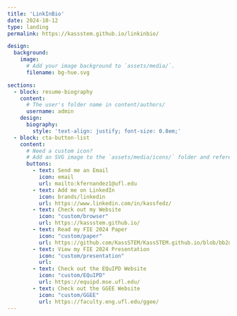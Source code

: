 ```yaml
---
title: 'LinkInBio'
date: 2024-10-12
type: landing
permalink: https://kassstem.github.io/linkinbio/

design:
  background:
    image:
      # Add your image background to `assets/media/`.
      filename: bg-hue.svg

sections:
  - block: resume-biography
    content:
      # The user's folder name in content/authors/
      username: admin
    design:
      biography:
        style: 'text-align: justify; font-size: 0.8em;'
  - block: cta-button-list
    content:
      # Need a custom icon?
      # Add an SVG image to the `assets/media/icons/` folder and reference it in the `icon` field below
      buttons:
        - text: Send me an Email
          icon: email
          url: mailto:kfernandez1@ufl.edu
        - text: Add me on LinkedIn
          icon: brands/linkedin
          url: https://www.linkedin.com/in/kassfedz/
        - text: Check out my Website
          icon: "custom/browser"
          url: https://kassstem.github.io/
        - text: Read my FIE 2024 Paper
          icon: "custom/paper"
          url: https://github.com/KassSTEM/KassSTEM.github.io/blob/bb2d026368c1f07b55e0e27bb813f61e503db906/files/an_exploratory_study_on_post-secondary_stem_mentorship_within_student_organizations.pdf
        - text: View my FIE 2024 Presentation
          icon: "custom/presentation"
          url: 
        - text: Check out the EQuIPD Website
          icon: "custom/EQuIPD"
          url: https://equipd.mse.ufl.edu/
        - text: Check out the GGEE Website
          icon: "custom/GGEE"
          url: https://faculty.eng.ufl.edu/ggee/
---
```

